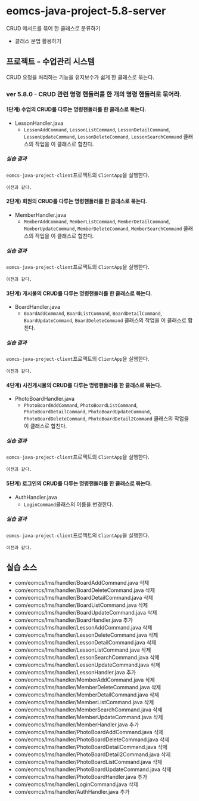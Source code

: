 # eomcs-java-project-5.8-server

CRUD 메서드를 묶어 한 클래스로 분류하기

- 클래스 문법 활용하기

## 프로젝트 - 수업관리 시스템  

CRUD 요청을 처리하는 기능을 유지보수가 쉽게 한 클래스로 묶는다. 

### ver 5.8.0 - CRUD 관련 명령 핸들러를 한 개의 명령 핸들러로 묶어라.

#### 1단계) 수업의 CRUD를 다루는 명령핸들러를 한 클래스로 묶는다.

- LessonHandler.java
    - `LessonAddCommand`, `LessonListCommand`, `LessonDetailCommand`, 
      `LessonUpdateCommand`, `LessonDeleteCommand`, `LessonSearchCommand` 클래스의 작업을 
      이 클래스로 합친다.

##### 실습 결과

`eomcs-java-project-client`프로젝트의 `ClientApp`을 실행한다.
```
이전과 같다.
```


#### 2단계) 회원의 CRUD를 다루는 명령핸들러를 한 클래스로 묶는다.

- MemberHandler.java
    - `MemberAddCommand`, `MemberListCommand`, `MemberDetailCommand`, 
      `MemberUpdateCommand`, `MemberDeleteCommand`, `MemberSearchCommand` 클래스의 작업을 
      이 클래스로 합친다.

##### 실습 결과

`eomcs-java-project-client`프로젝트의 `ClientApp`을 실행한다.
```
이전과 같다.
```

#### 3단계) 게시물의 CRUD를 다루는 명령핸들러를 한 클래스로 묶는다.

- BoardHandler.java
    - `BoardAddCommand`, `BoardListCommand`, `BoardDetailCommand`, 
      `BoardUpdateCommand`, `BoardDeleteCommand` 클래스의 작업을 이 클래스로 합친다.

##### 실습 결과

`eomcs-java-project-client`프로젝트의 `ClientApp`을 실행한다.
```
이전과 같다.
```

#### 4단계) 사진게시물의 CRUD를 다루는 명령핸들러를 한 클래스로 묶는다.

- PhotoBoardHandler.java
    - `PhotoBoardAddCommand`, `PhotoBoardListCommand`, `PhotoBoardDetailCommand`, 
      `PhotoBoardUpdateCommand`, `PhotoBoardDeleteCommand`, `PhotoBoardDetail2Command` 클래스의 작업을 
      이 클래스로 합친다.

##### 실습 결과

`eomcs-java-project-client`프로젝트의 `ClientApp`을 실행한다.
```
이전과 같다.
```

#### 5단계) 로그인의 CRUD를 다루는 명령핸들러를 한 클래스로 묶는다.

- AuthHandler.java
    - `LoginCommand`클래스의 이름을 변경한다.

##### 실습 결과

`eomcs-java-project-client`프로젝트의 `ClientApp`을 실행한다.
```
이전과 같다.
```

## 실습 소스

- com/eomcs/lms/handler/BoardAddCommand.java 삭제
- com/eomcs/lms/handler/BoardDeleteCommand.java 삭제
- com/eomcs/lms/handler/BoardDetailCommand.java 삭제
- com/eomcs/lms/handler/BoardListCommand.java 삭제
- com/eomcs/lms/handler/BoardUpdateCommand.java 삭제
- com/eomcs/lms/handler/BoardHandler.java 추가 
- com/eomcs/lms/handler/LessonAddCommand.java 삭제
- com/eomcs/lms/handler/LessonDeleteCommand.java 삭제
- com/eomcs/lms/handler/LessonDetailCommand.java 삭제
- com/eomcs/lms/handler/LessonListCommand.java 삭제
- com/eomcs/lms/handler/LessonSearchCommand.java 삭제
- com/eomcs/lms/handler/LessonUpdateCommand.java 삭제
- com/eomcs/lms/handler/LessonHandler.java 추가 
- com/eomcs/lms/handler/MemberAddCommand.java 삭제
- com/eomcs/lms/handler/MemberDeleteCommand.java 삭제
- com/eomcs/lms/handler/MemberDetailCommand.java 삭제
- com/eomcs/lms/handler/MemberListCommand.java 삭제
- com/eomcs/lms/handler/MemberSearchCommand.java 삭제
- com/eomcs/lms/handler/MemberUpdateCommand.java 삭제
- com/eomcs/lms/handler/MemberHandler.java 추가 
- com/eomcs/lms/handler/PhotoBoardAddCommand.java 삭제
- com/eomcs/lms/handler/PhotoBoardDeleteCommand.java 삭제
- com/eomcs/lms/handler/PhotoBoardDetailCommand.java 삭제
- com/eomcs/lms/handler/PhotoBoardDetail2Command.java 삭제
- com/eomcs/lms/handler/PhotoBoardListCommand.java 삭제
- com/eomcs/lms/handler/PhotoBoardUpdateCommand.java 삭제
- com/eomcs/lms/handler/PhotoBoardHandler.java 추가 
- com/eomcs/lms/handler/LoginCommand.java 삭제
- com/eomcs/lms/handler/AuthHandler.java 추가 

